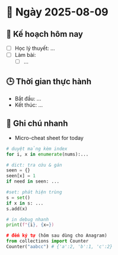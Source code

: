 # 📅 Ngày 2025-08-09

## 🎯 Kế hoạch hôm nay
- [ ] Học lý thuyết: ...
- [ ] Làm bài:
  - [ ] ...

## 🕒 Thời gian thực hành
- Bắt đầu: ...
- Kết thúc: ...

## 🧠 Ghi chú nhanh
- Micro-cheat sheet for today 
```python 
# duyệt mảng kèm index
for i, x in enumerate(nums):...

# dict: tra cứu & gán 
seen = {}
seen[x] = 1
if need in seen: ...

#set: phát hiện trùng
s = set()
if x in s: ...
s.add(x)

# in debug nhanh
print(f"{i}, {x=})

# đếm ký tự (hôm sau dùng cho Anagram)
from collections import Counter
Counter("aabcc") # {'a':2, 'b':1, 'c':2}
```
